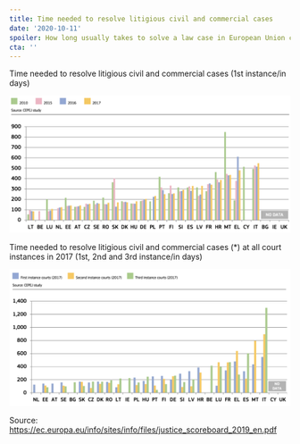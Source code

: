 ```yaml
---
title: Time needed to resolve litigious civil and commercial cases
date: '2020-10-11'
spoiler: How long usually takes to solve a law case in European Union countries?
cta: ''
---
```


Time needed to resolve litigious civil and commercial cases  (1st instance/in days)

![Time needed to resolve litigious civil and commercial cases](./time-civil-case-first-instance.png)

Time needed to resolve litigious civil and commercial cases (*) at all court instances in 2017 (1st, 2nd and 3rd instance/in days)

![Time needed to resolve litigious civil and commercial cases all instances](./time-civil-case-all-instances.png)

Source: <https://ec.europa.eu/info/sites/info/files/justice_scoreboard_2019_en.pdf>

